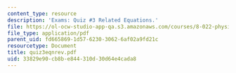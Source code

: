 ```yaml
---
content_type: resource
description: 'Exams: Quiz #3 Related Equations.'
file: https://ol-ocw-studio-app-qa.s3.amazonaws.com/courses/8-022-physics-ii-electricity-and-magnetism-fall-2002/33829e90cb8be844310d30d64e4cada8_quiz3eqnrev.pdf
file_type: application/pdf
parent_uid: fd665869-1d57-6230-3062-6af02a9fd21c
resourcetype: Document
title: quiz3eqnrev.pdf
uid: 33829e90-cb8b-e844-310d-30d64e4cada8
---
```

